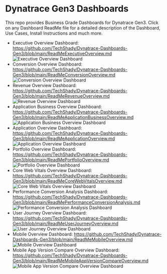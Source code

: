 # Dynatrace Gen3 Dashboards

This repo provides Business Grade Dashboards for Dynatrace Gen3. Click on any Dashboard ReadMe file for a detailed description of the Dashboard, Use Cases, Install Instructions and much more.

- Executive Overview Dashboard: https://github.com/TechShady/Dynatrace-Dashboards-Gen3/blob/main/ReadMeExecutiveOverview.md
![Executive Overview Dashboard](ExecutiveOverview.png)
- Conversion Overview Dashboard: https://github.com/TechShady/Dynatrace-Dashboards-Gen3/blob/main/ReadMeConversionOverview.md
![Conversion Overview Dashboard](ConversionOverview.png)
- Revenue Overview Dashboard: https://github.com/TechShady/Dynatrace-Dashboards-Gen3/blob/main/ReadMeRevenueOverview.md
![Revenue Overview Dashboard](RevenueOverview.png)
- Application Business Overview Dashboard: https://github.com/TechShady/Dynatrace-Dashboards-Gen3/blob/main/ReadMeApplicationBusinessOverview.md
![Application Business Overview Dashboard](ApplicationBusinessOverview.png)
- Application Overview Dashboard: https://github.com/TechShady/Dynatrace-Dashboards-Gen3/blob/main/ReadMeApplicationOverview.md
![Application Overview Dashboard](ApplicationOverview.png)
- Portfolio Overview Dashboard: https://github.com/TechShady/Dynatrace-Dashboards-Gen3/blob/main/ReadMePortfolioOverview.md
![Portfolio Overview Dashboard](PortfolioOverview.png)
- Core Web Vitals Overview Dashboard: https://github.com/TechShady/Dynatrace-Dashboards-Gen3/blob/main/ReadMeCoreWebVitalsOverview.md
![Core Web Vitals Overview Dashboard](CoreWebVitalsOverview.png)
- Performance Conversion Analysis Dashboard: https://github.com/TechShady/Dynatrace-Dashboards-Gen3/blob/main/ReadMePerformanceConversionAnalysis.md
![Performance Conversion Analysis Dashboard](PerformanceConversionAnalysis.png)
- User Journey Overview Dashboard: https://github.com/TechShady/Dynatrace-Dashboards-Gen3/blob/main/ReadMeUserJourneyOverview.md
![User Journey Overview Dashboard](UserJourneyOverview.png)
- Mobile Overview Dashboard: https://github.com/TechShady/Dynatrace-Dashboards-Gen3/blob/main/ReadMeMobileOverview.md
![Mobile Overview Dashboard](MobileOverview.png)
- Mobile App Version Compare Overview Dashboard: https://github.com/TechShady/Dynatrace-Dashboards-Gen3/blob/main/ReadMeMobileAppVersionCompareOverview.md
![Mobile App Version Compare Overview Dashboard](MobileAppVersionCompareOverview.png)
